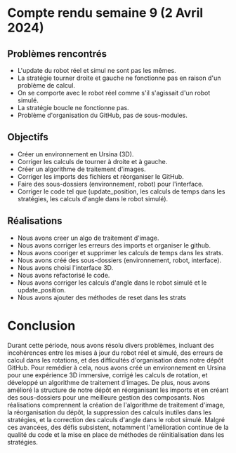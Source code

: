 # Compte rendu semaine 9 (2 Avril 2024)

## Problèmes rencontrés

- L'update du robot réel et simul ne sont pas les mêmes.
- La stratégie tourner droite et gauche ne fonctionne pas en raison d'un problème de calcul.
- On se comporte avec le robot réel comme s'il s'agissait d'un robot simulé.
- La stratégie boucle ne fonctionne pas.
- Problème d'organisation du GitHub, pas de sous-modules.

## Objectifs

- Créer un environnement en Ursina (3D).
- Corriger les calculs de tourner à droite et à gauche.
- Créer un algorithme de traitement d'images.
- Corriger les imports des fichiers et réorganiser le GitHub.
- Faire des sous-dossiers (environnement, robot) pour l'interface.
- Corriger le code tel que (update_position, les calculs de temps dans les stratégies, les calculs d'angle dans le robot simulé).

## Réalisations

- Nous avons creer un algo de traitement d'image.
- Nous avons corriger les erreurs des imports et organiser le github.
- Nous avons cooriger et supprimer les calculs de temps dans les strats.
- Nous avons créé des sous-dossiers (environnement, robot, interface).
- Nous avons choisi l'interface 3D.
- Nous avons refactorisé le code.
- Nous avons corriger les calculs d'angle dans le robot simulé et le update_position.
- Nous avons ajouter des méthodes de reset dans les strats


# Conclusion
Durant cette période, nous avons résolu divers problèmes, incluant des incohérences entre les mises à jour du robot réel et simulé, des erreurs de calcul dans les rotations, et des difficultés d'organisation dans notre dépôt GitHub. Pour remédier à cela, nous avons créé un environnement en Ursina pour une expérience 3D immersive, corrigé les calculs de rotation, et développé un algorithme de traitement d'images. De plus, nous avons amélioré la structure de notre dépôt en réorganisant les imports et en créant des sous-dossiers pour une meilleure gestion des composants. Nos réalisations comprennent la création de l'algorithme de traitement d'image, la réorganisation du dépôt, la suppression des calculs inutiles dans les stratégies, et la correction des calculs d'angle dans le robot simulé. Malgré ces avancées, des défis subsistent, notamment l'amélioration continue de la qualité du code et la mise en place de méthodes de réinitialisation dans les stratégies.